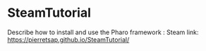 # SteamTutorial
Describe how to install and use the Pharo framework : Steam
link: https://pierretsap.github.io/SteamTutorial/
